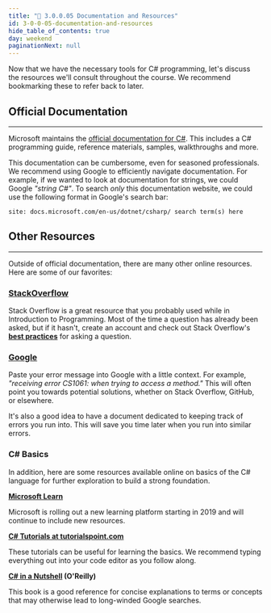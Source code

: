 ```yaml
---
title: "📓 3.0.0.05 Documentation and Resources"
id: 3-0-0-05-documentation-and-resources
hide_table_of_contents: true
day: weekend
paginationNext: null
---
```


Now that we have the necessary tools for C# programming, let's discuss the resources we'll consult throughout the course. We recommend bookmarking these to refer back to later.

## Official Documentation
---

Microsoft maintains the [official documentation for C#](https://docs.microsoft.com/en-us/dotnet/csharp/). This includes a C# programming guide, reference materials, samples, walkthroughs and more.

This documentation can be cumbersome, even for seasoned professionals. We recommend using Google to efficiently navigate documentation. For example, if we wanted to look at documentation for strings, we could Google _"string C#"_. To search _only_ this documentation website, we could use the following format in Google's search bar:

```
site: docs.microsoft.com/en-us/dotnet/csharp/ search term(s) here
```

## Other Resources
---

Outside of official documentation, there are many other online resources. Here are some of our favorites:

### [StackOverflow](https://www.stackoverflow.com)

Stack Overflow is a great resource that you probably used while in Introduction to Programming. Most of the time a question has already been asked, but if it hasn't, create an account and check out Stack Overflow's **[best practices](https://stackoverflow.com/help/how-to-ask)** for asking a question.

### [Google](https://www.google.com)

Paste your error message into Google with a little context. For example, _"receiving error CS1061: when trying to access a method."_ This will often point you towards potential solutions, whether on Stack Overflow, GitHub, or elsewhere.

It's also a good idea to have a document dedicated to keeping track of errors you run into. This will save you time later when you run into similar errors.

### C# Basics

In addition, here are some resources available online on basics of the C# language for further exploration to build a strong foundation.

**[Microsoft Learn](https://docs.microsoft.com/en-us/learn/)**

Microsoft is rolling out a new learning platform starting in 2019 and will continue to include new resources.

**[C# Tutorials at tutorialspoint.com](http://www.tutorialspoint.com/csharp/)**

These tutorials can be useful for learning the basics. We recommend typing everything out into your code editor as you follow along.

**[C# in a Nutshell](http://www.albahari.com/nutshell/) (O'Reilly)**

This book is a good reference for concise explanations to terms or concepts that may otherwise lead to long-winded Google searches.
